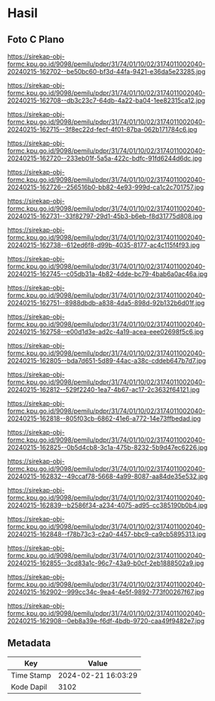 # Hasil

## Foto C Plano

https://sirekap-obj-formc.kpu.go.id/9098/pemilu/pdpr/31/74/01/10/02/3174011002040-20240215-162702--be50bc60-bf3d-44fa-9421-e36da5e23285.jpg

https://sirekap-obj-formc.kpu.go.id/9098/pemilu/pdpr/31/74/01/10/02/3174011002040-20240215-162708--db3c23c7-64db-4a22-ba04-1ee82315ca12.jpg

https://sirekap-obj-formc.kpu.go.id/9098/pemilu/pdpr/31/74/01/10/02/3174011002040-20240215-162715--3f8ec22d-fecf-4f01-87ba-062b171784c6.jpg

https://sirekap-obj-formc.kpu.go.id/9098/pemilu/pdpr/31/74/01/10/02/3174011002040-20240215-162720--233eb01f-5a5a-422c-bdfc-91fd6244d6dc.jpg

https://sirekap-obj-formc.kpu.go.id/9098/pemilu/pdpr/31/74/01/10/02/3174011002040-20240215-162726--256516b0-bb82-4e93-999d-ca1c2c701757.jpg

https://sirekap-obj-formc.kpu.go.id/9098/pemilu/pdpr/31/74/01/10/02/3174011002040-20240215-162731--33f82797-29d1-45b3-b6eb-f8d31775d808.jpg

https://sirekap-obj-formc.kpu.go.id/9098/pemilu/pdpr/31/74/01/10/02/3174011002040-20240215-162738--612ed6f8-d99b-4035-8177-ac4c115f4f93.jpg

https://sirekap-obj-formc.kpu.go.id/9098/pemilu/pdpr/31/74/01/10/02/3174011002040-20240215-162745--c05db31a-4b82-4dde-bc79-4bab6a0ac46a.jpg

https://sirekap-obj-formc.kpu.go.id/9098/pemilu/pdpr/31/74/01/10/02/3174011002040-20240215-162751--8988dbdb-a838-4da5-898d-92b132b6d01f.jpg

https://sirekap-obj-formc.kpu.go.id/9098/pemilu/pdpr/31/74/01/10/02/3174011002040-20240215-162758--e00d1d3e-ad2c-4a19-acea-eee02698f5c6.jpg

https://sirekap-obj-formc.kpu.go.id/9098/pemilu/pdpr/31/74/01/10/02/3174011002040-20240215-162805--bda7d651-5d89-44ac-a38c-cddeb647b7d7.jpg

https://sirekap-obj-formc.kpu.go.id/9098/pemilu/pdpr/31/74/01/10/02/3174011002040-20240215-162812--529f2240-1ea7-4b67-ac17-2c3632f64121.jpg

https://sirekap-obj-formc.kpu.go.id/9098/pemilu/pdpr/31/74/01/10/02/3174011002040-20240215-162818--805f03cb-6862-41e6-a772-14e73ffbedad.jpg

https://sirekap-obj-formc.kpu.go.id/9098/pemilu/pdpr/31/74/01/10/02/3174011002040-20240215-162825--0b5d4cb8-3c1a-475b-8232-5b9d47ec6226.jpg

https://sirekap-obj-formc.kpu.go.id/9098/pemilu/pdpr/31/74/01/10/02/3174011002040-20240215-162832--49ccaf78-5668-4a99-8087-aa84de35e532.jpg

https://sirekap-obj-formc.kpu.go.id/9098/pemilu/pdpr/31/74/01/10/02/3174011002040-20240215-162839--b2586f34-a234-4075-ad95-cc385190b0b4.jpg

https://sirekap-obj-formc.kpu.go.id/9098/pemilu/pdpr/31/74/01/10/02/3174011002040-20240215-162848--f78b73c3-c2a0-4457-bbc9-ca9cb5895313.jpg

https://sirekap-obj-formc.kpu.go.id/9098/pemilu/pdpr/31/74/01/10/02/3174011002040-20240215-162855--3cd83a1c-96c7-43a9-b0cf-2eb1888502a9.jpg

https://sirekap-obj-formc.kpu.go.id/9098/pemilu/pdpr/31/74/01/10/02/3174011002040-20240215-162902--999cc34c-9ea4-4e5f-9892-773f00267f67.jpg

https://sirekap-obj-formc.kpu.go.id/9098/pemilu/pdpr/31/74/01/10/02/3174011002040-20240215-162908--0eb8a39e-f6df-4bdb-9720-caa49f9482e7.jpg


## Metadata

| Key        | Value               |
| ---------- | ------------------- |
| Time Stamp | 2024-02-21 16:03:29 |
| Kode Dapil | 3102                |



